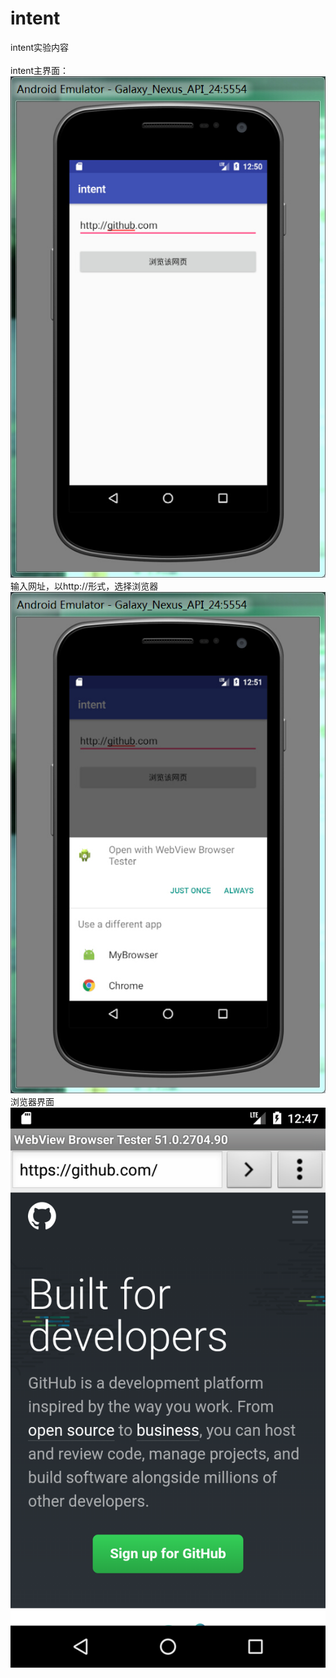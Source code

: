 # intent
intent实验内容</br>
</br>intent主界面：</br>
![image](https://github.com/Incredible-May/intent/blob/master/intent.jpg)
</br>输入网址，以http://形式，选择浏览器</br>
![image](https://github.com/Incredible-May/intent/blob/master/browserselect.jpg)
</br>浏览器界面</br>
![image](https://github.com/Incredible-May/intent/blob/master/web.png)
